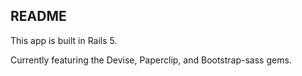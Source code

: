 ## README

This app is built in Rails 5.

Currently featuring the Devise, Paperclip, and Bootstrap-sass gems.

